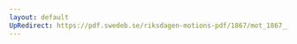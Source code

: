 ```yaml
---
layout: default
UpRedirect: https://pdf.swedeb.se/riksdagen-motions-pdf/1867/mot_1867__ak__00098/mot_1867__ak__00098_002.pdf
---
```

